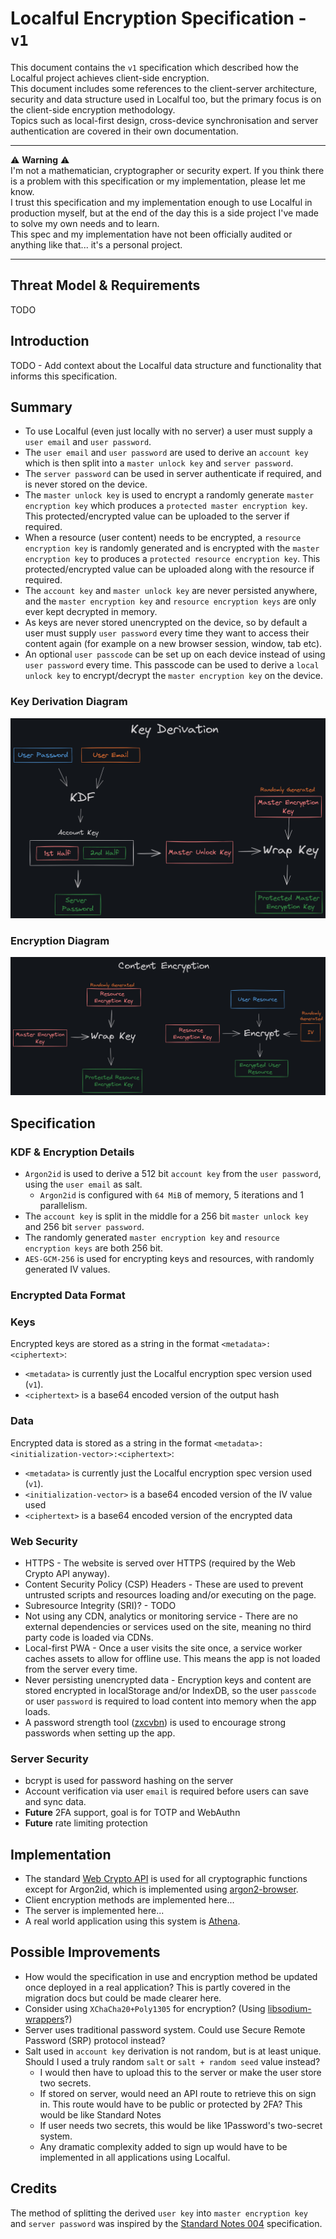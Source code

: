 # Localful Encryption Specification - `v1`
This document contains the `v1` specification which described how the Localful project achieves client-side encryption.  
This document includes some references to the client-server architecture, security and data structure used in Localful too, but the primary focus is on the client-side encryption methodology.  
Topics such as local-first design, cross-device synchronisation and server authentication are covered in their own documentation.

---

⚠️ **Warning** ⚠️  
I'm not a mathematician, cryptographer or security expert. If you think there is a problem with this specification or my implementation, please let me know.  
I trust this specification and my implementation enough to use Localful in production myself, but at the end of the
day this is a side project I've made to solve my own needs and to learn.  
This spec and my implementation have not been officially audited or anything like that... it's a personal project.

---

## Threat Model & Requirements
TODO

## Introduction
TODO - Add context about the Localful data structure and functionality that informs this specification.

## Summary
- To use Localful (even just locally with no server) a user must supply a `user email` and `user password`.  
- The `user email` and `user password` are used to derive an `account key` which is then split into a `master unlock key` and `server password`.  
- The `server password` can be used in server authenticate if required, and is never stored on the device.
- The `master unlock key` is used to encrypt a randomly generate `master encryption key` which produces a `protected master encryption key`. This protected/encrypted value can be uploaded to the server if required.
- When a resource (user content) needs to be encrypted, a `resource encryption key` is randomly generated and is encrypted with the `master encryption key` to produces a `protected resource encryption key`. This protected/encrypted value can be uploaded along with the resource if required.
- The `account key` and `master unlock key` are never persisted anywhere, and the `master encryption key` and `resource encryption keys` are only ever kept decrypted in memory.
- As keys are never stored unencrypted on the device, so by default a user must supply `user password` every time they want to access their content again (for example on a new browser session, window, tab etc).
- An optional `user passcode` can be set up on each device instead of using `user password` every time. This passcode can be used to derive a `local unlock key` to encrypt/decrypt the `master encryption key` on the device.

### Key Derivation Diagram
![A high-level diagram of the KDF system.](./diagrams/key-derivation.png)

### Encryption Diagram
![A high-level diagram of the encryption system.](./diagrams/encryption.png)

## Specification

### KDF & Encryption Details
- `Argon2id` is used to derive a 512 bit `account key` from the `user password`, using the `user email` as salt.
  - `Argon2id` is configured with `64 MiB` of memory, 5 iterations and 1 parallelism.
- The `account key` is split in the middle for a 256 bit `master unlock key` and 256 bit `server password`.
- The randomly generated `master encryption key` and `resource encryption keys` are both 256 bit.
- `AES-GCM-256` is used for encrypting keys and resources, with randomly generated IV values.

### Encrypted Data Format

### Keys
Encrypted keys are stored as a string in the format `<metadata>:<ciphertext>`:
- `<metadata>` is currently just the Localful encryption spec version used (`v1`).
- `<ciphertext>` is a base64 encoded version of the output hash

### Data
Encrypted data is stored as a string in the format `<metadata>:<initialization-vector>:<ciphertext>`:
- `<metadata>` is currently just the Localful encryption spec version used (`v1`).
- `<initialization-vector>` is a base64 encoded version of the IV value used
- `<ciphertext>` is a base64 encoded version of the encrypted data

### Web Security
- HTTPS - The website is served over HTTPS (required by the Web Crypto API anyway).
- Content Security Policy (CSP) Headers - These are used to prevent untrusted scripts and resources loading and/or executing on the page.
- Subresource Integrity (SRI)? - TODO
- Not using any CDN, analytics or monitoring service - There are no external dependencies or services used on the site, meaning no third party code is loaded via CDNs.
- Local-first PWA - Once a user visits the site once, a service worker caches assets to allow for offline use. This means the app is not loaded from the server every time. 
- Never persisting unencrypted data - Encryption keys and content are stored encrypted in localStorage and/or IndexDB, so the user `passcode` or user `password` is required to load content into memory when the app loads.
- A password strength tool ([zxcvbn](https://www.npmjs.com/package/zxcvbn)) is used to encourage strong passwords when setting up the app.

### Server Security
- bcrypt is used for password hashing on the server
- Account verification via user `email` is required before users can save and sync data. 
- **Future** 2FA support, goal is for TOTP and WebAuthn
- **Future** rate limiting protection

## Implementation
- The standard [Web Crypto API](https://developer.mozilla.org/en-US/docs/Web/API/Web_Crypto_API) is used for all cryptographic functions except for Argon2id, which is implemented using [argon2-browser](https://www.npmjs.com/package/argon2-browser).
- Client encryption methods are implemented here...
- The server is implemented here...
- A real world application using this system is [Athena](https://github.com/ben-ryder/athena).

## Possible Improvements
- How would the specification in use and encryption method be updated once deployed in a real application? This is partly covered in the migration docs but could be made clearer here.
- Consider using `XChaCha20+Poly1305` for encryption? (Using [libsodium-wrappers](https://www.npmjs.com/package/libsodium-wrappers)?)
- Server uses traditional password system. Could use Secure Remote Password (SRP) protocol instead?
- Salt used in `account key` derivation is not random, but is at least unique. Should I used a truly random `salt` or `salt + random seed` value instead?
  - I would then have to upload this to the server or make the user store two secrets.
  - If stored on server, would need an API route to retrieve this on sign in. This route would have to be public or protected by 2FA? This would be like Standard Notes
  - If user needs two secrets, this would be like 1Password's two-secret system.
  - Any dramatic complexity added to sign up would have to be implemented in all applications using Localful.

## Credits
The method of splitting the derived `user key` into `master encryption key` and `server password` was inspired by the [Standard Notes 004](https://github.com/standardnotes/snjs/blob/main/packages/snjs/specification.md) specification.
